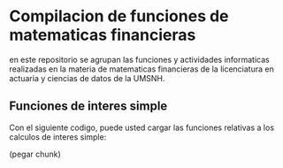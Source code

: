# Compilacion de funciones de matematicas financieras 

en este repositorio se agrupan las funciones y actividades informaticas realizadas en la materia de matematicas financieras de la licenciatura en actuaria y ciencias de datos de la UMSNH.

## Funciones de interes simple 

Con el siguiente codigo, puede usted cargar las funciones relativas a los calculos de interes simple:

(pegar chunk)
